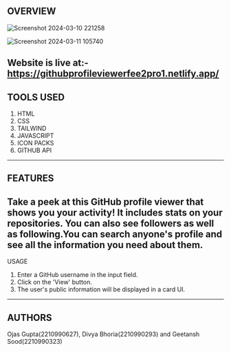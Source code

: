 OVERVIEW
-----

![Screenshot 2024-03-10 221258](https://github.com/Ignoble-Immortal/FEE2Project-1/assets/123066928/a800d78d-4e32-402d-b938-6c487ed80ddf)

![Screenshot 2024-03-11 105740](https://github.com/Ignoble-Immortal/FEE2Project-1/assets/123066928/2dbf2568-d3e4-46dc-b3a6-b0e4cdbe62ea)

Website is live at:- https://githubprofileviewerfee2pro1.netlify.app/
-----

TOOLS USED
-----

1. HTML
2. CSS
3. TAILWIND
4. JAVASCRIPT
5. ICON PACKS
6. GITHUB API
-----

FEATURES
-----

Take a peek at this GitHub profile viewer that shows you your activity! It includes stats on your repositories. You can also see followers as well as following.You can search anyone's profile and see all the information you need about them.
-----

USAGE
1. Enter a GitHub username in the input field.
2. Click on the 'View' button.
3. The user's public information will be displayed in a card UI.
-----

AUTHORS
-----
Ojas Gupta(2210990627), Divya Bhoria(2210990293) and Geetansh Sood(2210990323)

